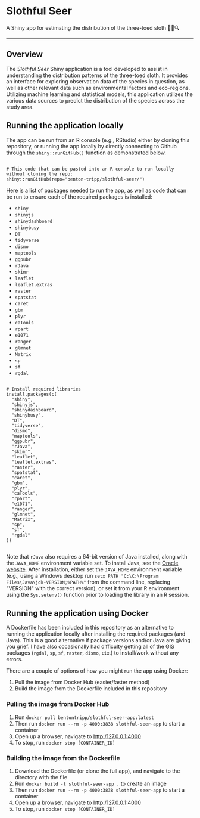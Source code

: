 # Slothful Seer
A Shiny app for estimating the distribution of the three-toed sloth 🦥🌳🔍

<hr>

## Overview

The *Slothful Seer* Shiny application is a tool developed to assist in understanding the distribution patterns of the three-toed sloth. It provides an interface for exploring observation data of the species in question, as well as other relevant data such as environmental factors and eco-regions. Utilizing machine learning and statistical models, this application utilizes the various data sources to predict the distribution of the species across the study area.

## Running the application locally

The app can be run from an R console (e.g., RStudio) either by cloning this repository, or running the app locally by directly connecting to Github through the `shiny::runGitHub()` function as demonstrated below.

```{r}

# This code that can be pasted into an R console to run locally without cloning the repo:
shiny::runGitHub(repo="benton-tripp/slothful-seer/")

```

Here is a list of packages needed to run the app, as well as code that can be run to ensure each of 
the required packages is installed:

- `shiny`
- `shinyjs`
- `shinydashboard`
- `shinybusy`
- `DT`
- `tidyverse`
- `dismo`
- `maptools`
- `ggpubr`
- `rJava`
- `skimr`
- `leaflet`
- `leaflet.extras`
- `raster`
- `spatstat`
- `caret`
- `gbm`
- `plyr`
- `caTools`
- `rpart`
- `e1071`
- `ranger`
- `glmnet`
- `Matrix`
- `sp`
- `sf`
- `rgdal`

```{r}

# Install required libraries
install.packages(c(
  "shiny",
  "shinyjs",
  "shinydashboard",
  "shinybusy",
  "DT",
  "tidyverse",
  "dismo",
  "maptools",
  "ggpubr",
  "rJava",
  "skimr",
  "leaflet",
  "leaflet.extras",
  "raster",
  "spatstat",
  "caret",
  "gbm",
  "plyr",
  "caTools",
  "rpart",
  "e1071",
  "ranger",
  "glmnet",
  "Matrix",
  "sp",
  "sf",
  "rgdal"
))


```

Note that `rJava` also requires a 64-bit version of Java installed, along with the `JAVA_HOME` environment variable set. To install Java, see the [Oracle website](https://www.oracle.com/java/technologies/downloads/). After installation, either set the `JAVA_HOME` environment variable (e.g., using a Windows desktop run `setx PATH "C:\C:\Program Files\Java\jdk-VERSION;%PATH%"` from the command line, replacing "VERSION" with the correct version), or set it from your R environment using the `Sys.setenv()` function prior to loading the library in an R session. 

## Running the application using Docker

A Dockerfile has been included in this repository as an alternative to running the application locally after installing the required packages (and Java). This is a good alternative if package versions and/or Java are giving you grief. I have also occasionally had difficulty getting all of the GIS packages (`rgdal`, `sp`, `sf`, `raster`, `dismo`, etc.) to install/work without any errors.

There are a couple of options of how you might run the app using Docker:

1. Pull the image from Docker Hub (easier/faster method)
2. Build the image from the Dockerfile included in this repository

### Pulling the image from Docker Hub

1. Run `docker pull bentontripp/slothful-seer-app:latest`
2. Then run `docker run --rm -p 4000:3838 slothful-seer-app` to start a container
3. Open up a browser, navigate to [http:/127.0.0.1:4000](http:/127.0.0.1:4000)
4. To stop, run `docker stop [CONTAINER_ID]`

### Building the image from the Dockerfile

1. Download the Dockerfile (or clone the full app), and navigate to the directory with the file
2. Run `docker build -t slothful-seer-app .` to create an image
3. Then run `docker run --rm -p 4000:3838 slothful-seer-app` to start a container
4. Open up a browser, navigate to [http:/127.0.0.1:4000](http:/127.0.0.1:4000)
5. To stop, run `docker stop [CONTAINER_ID]`

